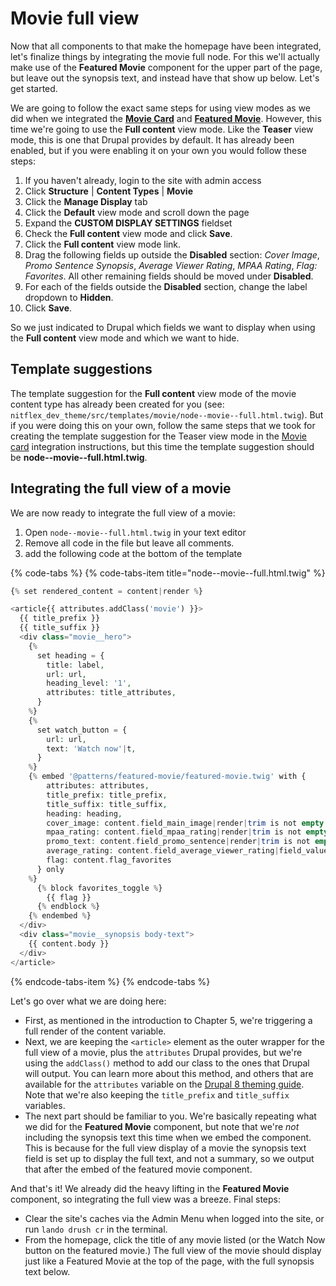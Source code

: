 # Movie full view

Now that all components to that make the homepage have been integrated, let's finalize things by integrating the movie full node. For this we'll actually make use of the **Featured Movie** component for the upper part of the page, but leave out the synopsis text, and instead have that show up below. Let's get started.

We are going to follow the exact same steps for using view modes as we did when we integrated the [**Movie Card**](https://mariohernandez.gitbooks.io/components-training/content/chapter5/integrate/movie.html) and [**Featured Movie**](https://mariohernandez.gitbooks.io/components-training/content/chapter5/integrate/featured-movie.html). However, this time we're going to use the **Full content** view mode. Like the **Teaser** view mode, this is one that Drupal provides by default. It has already been enabled, but if you were enabling it on your own you would follow these steps:

1. If you haven't already, login to the site with admin access
2. Click **Structure** \| **Content Types** \| **Movie**
3. Click the **Manage Display** tab
4. Click the **Default** view mode and scroll down the page
5. Expand the **CUSTOM DISPLAY SETTINGS** fieldset
6. Check the **Full content** view mode and click **Save**.
7. Click the **Full content** view mode link.
8. Drag the following fields up outside the **Disabled** section: _Cover Image_, _Promo Sentence_ _Synopsis_, _Average Viewer Rating_, _MPAA Rating_, _Flag: Favorites_. All other remaining fields should be moved under **Disabled**.
9. For each of the fields outside the **Disabled** section, change the label dropdown to **Hidden**.
10. Click **Save**.

So we just indicated to Drupal which fields we want to display when using the **Full content** view mode and which we want to hide.

## Template suggestions

The template suggestion for the **Full content** view mode of the movie content type has already been created for you \(see: `nitflex_dev_theme/src/templates/movie/node--movie--full.html.twig`\). But if you were doing this on your own, follow the same steps that we took for creating the template suggestion for the Teaser view mode in the [Movie card](movie-card.md#template-suggestions) integration instructions, but this time the template suggestion should be **node--movie--full.html.twig**.

## Integrating the full view of a movie

We are now ready to integrate the full view of a movie:

1. Open `node--movie--full.html.twig` in your text editor
2. Remove all code in the file but leave all comments.
3. add the following code at the bottom of the template

{% code-tabs %}
{% code-tabs-item title="node--movie--full.html.twig" %}
```php
{% set rendered_content = content|render %}

<article{{ attributes.addClass('movie') }}>
  {{ title_prefix }}
  {{ title_suffix }}
  <div class="movie__hero">
    {%
      set heading = {
        title: label,
        url: url,
        heading_level: '1',
        attributes: title_attributes,
      }
    %}
    {%
      set watch_button = {
        url: url,
        text: 'Watch now'|t,
      }
    %}
    {% embed '@patterns/featured-movie/featured-movie.twig' with {
        attributes: attributes,
        title_prefix: title_prefix,
        title_suffix: title_suffix,
        heading: heading,
        cover_image: content.field_main_image|render|trim is not empty ? content.field_main_image,
        mpaa_rating: content.field_mpaa_rating|render|trim is not empty ? content.field_mpaa_rating,
        promo_text: content.field_promo_sentence|render|trim is not empty ? content.field_promo_sentence,
        average_rating: content.field_average_viewer_rating|field_value,
        flag: content.flag_favorites
      } only
    %}
      {% block favorites_toggle %}
        {{ flag }}
      {% endblock %}
    {% endembed %}
  </div>
  <div class="movie__synopsis body-text">
    {{ content.body }}
  </div>
</article>
```
{% endcode-tabs-item %}
{% endcode-tabs %}

Let's go over what we are doing here:

* First, as mentioned in the introduction to Chapter 5, we're triggering a full render of the content variable.
* Next, we are keeping the `<article>` element as the outer wrapper for the full view of a movie, plus the `attributes` Drupal provides, but we're using the `addClass()` method to add our class to the ones that Drupal will output. You can learn more about this method, and others that are available for the `attributes` variable on the [Drupal 8 theming guide](https://www.drupal.org/docs/8/theming-drupal-8/using-attributes-in-templates). Note that we're also keeping the `title_prefix` and `title_suffix` variables.
* The next part should be familiar to you. We're basically repeating what we did for the **Featured Movie** component, but note that we're _not_ including the synopsis text this time when we embed the component. This is because for the full view display of a movie the synopsis text field is set up to display the full text, and not a summary, so we output that after the embed of the featured movie component.

And that's it! We already did the heavy lifting in the **Featured Movie** component, so integrating the full view was a breeze. Final steps:

* Clear the site's caches via the Admin Menu when logged into the site, or run `lando drush cr` in the terminal.
* From the homepage, click the title of any movie listed \(or the Watch Now button on the featured movie.\) The full view of the movie should display just like a Featured Movie at the top of the page, with the full synopsis text below.

